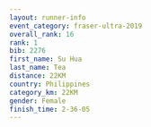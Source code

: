```yaml
---
layout: runner-info 
event_category: fraser-ultra-2019 
overall_rank: 16
rank: 1
bib: 2276
first_name: Su Hua
last_name: Tea
distance: 22KM
country: Philippines
category_km: 22KM
gender: Female
finish_time: 2-36-05
---
```

